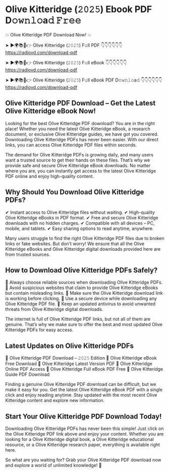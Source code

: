# Olive Kitteridge (𝟸𝟶𝟸𝟻) Ebook PDF D𝚘𝚠𝚗𝚕𝚘a𝚍 𝙵𝚛𝚎𝚎

💥 Olive Kitteridge PDF Download Now! 💥

➤ ►🌍📚📱👉 Olive Kitteridge (𝟸𝟶𝟸𝟻) F𝚞ll PDF 👇👇👇👇👇👇
https://radiovd.com/download-pdf

➤ ►🌍📚📱👉 Olive Kitteridge (𝟸𝟶𝟸𝟻) F𝚞ll eBook 👇👇👇👇👇👇
https://radiovd.com/download-pdf

➤ ►🌍📚📱👉 Olive Kitteridge (𝟸𝟶𝟸𝟻) F𝚞ll eBook PDF D𝚘𝚠𝚗𝚕𝚘a𝚍 👇👇👇👇👇👇
https://radiovd.com/download-pdf

## Olive Kitteridge PDF Download – Get the Latest Olive Kitteridge eBook Now!

Looking for the best Olive Kitteridge PDF download? You are in the right place! Whether you need the latest Olive Kitteridge eBook, a research document, or exclusive Olive Kitteridge guides, we have got you covered. Downloading Olive Kitteridge PDFs has never been easier. With our direct links, you can access Olive Kitteridge PDF files within seconds.

The demand for Olive Kitteridge PDFs is growing daily, and many users want a trusted source to get their hands on these files. That’s why we provide safe and secure Olive Kitteridge eBook downloads. No matter where you are, you can instantly get access to the latest Olive Kitteridge PDF online and enjoy high-quality content.

## Why Should You Download Olive Kitteridge PDFs?

✔ Instant access to Olive Kitteridge files without waiting.
✔ High-quality Olive Kitteridge eBooks in PDF format.
✔ Free and secure Olive Kitteridge downloads with no hidden charges.
✔ Compatible with all devices – PC, mobile, and tablets.
✔ Easy sharing options to read anytime, anywhere.

Many users struggle to find the right Olive Kitteridge PDF files due to broken links or fake websites. But don’t worry! We ensure that all the Olive Kitteridge eBooks and Olive Kitteridge digital downloads provided here are from trusted sources.

## How to Download Olive Kitteridge PDFs Safely?

📌 Always choose reliable sources when downloading Olive Kitteridge PDFs.
📌 Avoid suspicious websites that claim to provide Olive Kitteridge eBooks but contain misleading links.
📌 Make sure the Olive Kitteridge download link is working before clicking.
📌 Use a secure device while downloading any Olive Kitteridge PDF file.
📌 Keep an updated antivirus to avoid unwanted threats from Olive Kitteridge digital downloads.

The internet is full of Olive Kitteridge PDF links, but not all of them are genuine. That’s why we make sure to offer the best and most updated Olive Kitteridge PDFs for easy access.

## Latest Updates on Olive Kitteridge PDFs

🔹 Olive Kitteridge PDF Download – 𝟸𝟶𝟸𝟻 Edition
🔹 Olive Kitteridge eBook Free Download
🔹 Olive Kitteridge Latest Version PDF
🔹 Olive Kitteridge Online PDF Access
🔹 Olive Kitteridge Full eBook PDF Free
🔹 Olive Kitteridge Guide PDF Download

Finding a genuine Olive Kitteridge PDF download can be difficult, but we make it easy for you. Get the latest Olive Kitteridge eBook PDF with a single click and enjoy reading anytime. Stay updated with the most recent Olive Kitteridge content and explore new information.

## Start Your Olive Kitteridge PDF Download Today!

Downloading Olive Kitteridge PDFs has never been this simple! Just click on the Olive Kitteridge PDF link above and enjoy your content. Whether you are looking for a Olive Kitteridge digital book, a Olive Kitteridge educational resource, or a Olive Kitteridge research paper, everything is available right here.

So what are you waiting for? Grab your Olive Kitteridge PDF download now and explore a world of unlimited knowledge! 🚀